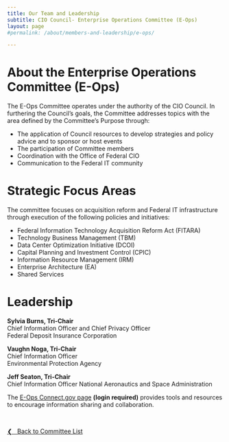 ```yaml
---
title: Our Team and Leadership
subtitle: CIO Council- Enterprise Operations Committee (E-Ops)
layout: page
#permalink: /about/members-and-leadership/e-ops/

---
```

# About the Enterprise Operations Committee (E-Ops)
The E-Ops Committee operates under the authority of the CIO Council. In furthering the Council’s goals, the Committee addresses topics with the area defined by the Committee’s Purpose through:
* The application of Council resources to develop strategies and policy advice and to sponsor or host events
* The participation of Committee members
* Coordination with the Office of Federal CIO
* Communication to the Federal IT community

# Strategic Focus Areas
The committee focuses on acquisition reform and Federal IT infrastructure through execution of the following policies and initiatives:
* Federal Information Technology Acquisition Reform Act (FITARA)
* Technology Business Management (TBM)
* Data Center Optimization Initiative (DCOI)
* Capital Planning and Investment Control (CPIC)
* Information Resource Management (IRM)
* Enterprise Architecture (EA)
* Shared Services

# Leadership
**Sylvia Burns, Tri-Chair**<br/>
Chief Information Officer and Chief Privacy Officer<br/>
Federal Deposit Insurance Corporation <br/>

**Vaughn Noga, Tri-Chair**  
Chief Information Officer  
Environmental Protection Agency

**Jeff Seaton, Tri-Chair**  
Chief Information Officer
National Aeronautics and Space Administration




The [E-Ops Connect.gov page](https://community.connect.gov/x/URp5K) **(login required)** provides tools and resources to encourage information sharing and collaboration.

&nbsp;

<a href="{{site.baseurl}}/about/members-and-leadership/#council-committees">&#10094; &nbsp; Back to Committee List</a><br>
